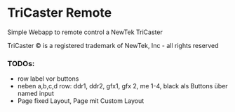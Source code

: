 # TriCaster Remote

Simple Webapp to remote control a NewTek TriCaster

TriCaster &copy; is a registered trademark of NewTek, Inc - all rights reserved


### TODOs:
- row label vor buttons
- neben a,b,c,d row: ddr1, ddr2, gfx1, gfx 2,  me 1-4, black als Buttons
 über named input
- Page fixed Layout, Page mit Custom Layout
